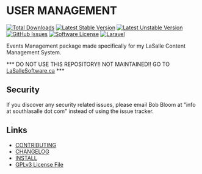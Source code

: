 # USER MANAGEMENT

[![Total Downloads](https://img.shields.io/packagist/dt/lasallecms/events.svg?style=flat-square)](https://packagist.org/packages/lasallecms/events)
[![Latest Stable Version](https://poser.pugx.org/lasallecms/events/v/stable.svg)](https://packagist.org/packages/lasallecms/events)
[![Latest Unstable Version](https://poser.pugx.org/lasallecms/events/v/unstable.svg)](https://packagist.org/packages/lasallecms/events)
[![GitHub Issues](https://img.shields.io/github/issues/lasallecms/lasallecms-l5-events-pkg.svg)](https://github.com/lasallecms/lasallecms-l5-events-pkg/issues)
[![Software License](https://img.shields.io/badge/license-GPLv3-brightgreen.svg?style=flat-square)](LICENSE.md)
[![Laravel](https://img.shields.io/badge/Laravel-v5.1-brightgreen.svg?style=flat-square)](http://laravel.com)


Events Management package made specifically for my LaSalle Content Management System. 

*** DO NOT USE THIS REPOSITORY!! NOT MAINTAINED!! GO TO [LaSalleSoftware.ca](https://lasallesoftware.ca) ***


## Security

If you discover any security related issues, please email Bob Bloom at "info at southlasalle dot com" instead of using the issue tracker.


## Links

* [CONTRIBUTING](CONTRIBUTING.md)
* [CHANGELOG](CHANGELOG.md)
* [INSTALL](INSTALL.md)
* [GPLv3 License File](LICENSE.md)



